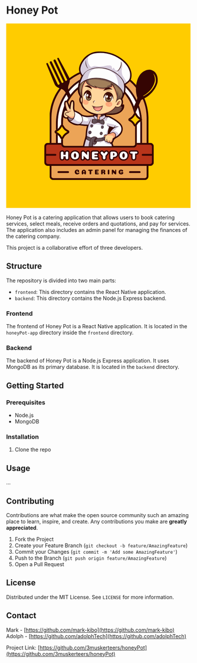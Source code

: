 # Honey Pot

![Honey Pot Logo](./logo.png)

Honey Pot is a catering application that allows users to book catering services, select meals, receive orders and quotations, and pay for services. The application also includes an admin panel for managing the finances of the catering company.

This project is a collaborative effort of three developers.

## Structure

The repository is divided into two main parts:

- `frontend`: This directory contains the React Native application.
- `backend`: This directory contains the Node.js Express backend.

### Frontend

The frontend of Honey Pot is a React Native application. It is located in the `honeyPot-app` directory inside the `frontend` directory.

### Backend

The backend of Honey Pot is a Node.js Express application. It uses MongoDB as its primary database. It is located in the `backend` directory.

## Getting Started

### Prerequisites

- Node.js
- MongoDB

### Installation

1. Clone the repo


## Usage

...

## Contributing

Contributions are what make the open source community such an amazing place to learn, inspire, and create. Any contributions you make are **greatly appreciated**.

1. Fork the Project
2. Create your Feature Branch (`git checkout -b feature/AmazingFeature`)
3. Commit your Changes (`git commit -m 'Add some AmazingFeature'`)
4. Push to the Branch (`git push origin feature/AmazingFeature`)
5. Open a Pull Request

## License

Distributed under the MIT License. See `LICENSE` for more information.

## Contact

Mark  - [https://github.com/mark-kibo](https://github.com/mark-kibo)
Adolph  - [https://github.com/adolphTech](https://github.com/adolphTech)

Project Link: [https://github.com/3muskerteers/honeyPot](https://github.com/3muskerteers/honeyPot)